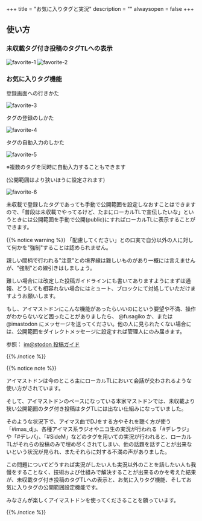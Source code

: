 +++
title = "お気に入りタグと実況"
description = ""
alwaysopen = false
+++

## 使い方

### 未収載タグ付き投稿のタグTLへの表示

![favorite-1](favorite1.png)
![favorite-2](favorite2.png)

### お気に入りタグ機能
登録画面への行きかた

![favorite-3](favorite3.png)

タグの登録のしかた

![favorite-4](favorite4.png)

タグの自動入力のしかた

![favorite-5](favorite5.png)

※複数のタグを同時に自動入力することもできます

(公開範囲はより狭いほうに設定されます)

![favorite-6](favorite6.png)

未収載で登録したタグであっても手動で公開範囲を設定しなおすことはできますので、「普段は未収載でやってるけど、たまにローカルTLで宣伝したいな」というときには公開範囲を手動で公開(public)にすればローカルTLに表示することができます。

{{% notice warning %}}
「配慮してください」との口実で自分以外の人に対して何かを"強制"することは認められません。

親しい間柄で行われる"注意"との境界線は難しいものがあり一概には言えませんが、"強制"との線引きはしましょう。

難しい場合には改定した投稿ガイドラインにも書いてありますようにまずは通報、どうしても相容れない場合にはミュート、ブロックにて対処していただけますようお願いします。

もし、アイマストドンにこんな機能があったらいいのにという要望や不満、操作がわからないなど困ったことがありましたら、 @fusagiko か、または @imastodon にメッセージを送ってください。他の人に見られたくない場合には、公開範囲をダイレクトメッセージに設定すれば管理人にのみ届きます。

参照： [im@stodon 投稿ガイド](https://imastodon.net/about/more)

{{% /notice %}}



{{% notice note %}}

アイマストドンは今のところ主にローカルTLにおいて会話が交わされるような使い方がされています。

そして、アイマストドンのベースになっている本家マストドンでは、未収載より狭い公開範囲のタグ付き投稿はタグTLには出ない仕組みになっていました。

そのような状況下で、アイマス曲でDJをする方やそれを聴く方が使う「#imas_dj」、各種アイマス系ラジオやニコ生の実況が行われる「#デレラジ」や「#デレパ」、「#SideM」などのタグを用いての実況が行われると、ローカルTLがそれらの投稿のみで埋め尽くされてしまい、他の話題を話すことが出来ないという状況が見られ、またそれらに対する不満の声がありました。

この問題についてどうすれば実況がしたい人も実況以外のことを話したい人も我慢をすることなく、技術および仕組みで解決することが出来るのかを考えた結果が、未収載タグ付き投稿のタグTLへの表示と、お気に入りタグ機能、そしてお気に入りタグの公開範囲設定機能です。

みなさんが楽しくアイマストドンを使ってくださることを願っています。

{{% /notice %}}